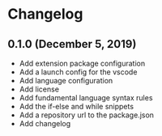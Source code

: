 # Changelog

## 0.1.0 (December 5, 2019)

- Add extension package configuration
- Add a launch config for the vscode
- Add language configuration
- Add license
- Add fundamental language syntax rules
- Add the if-else and while snippets
- Add a repository url to the package.json
- Add changelog
